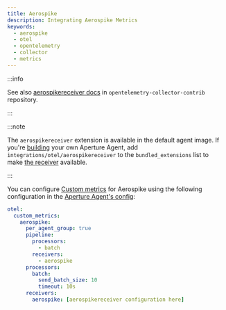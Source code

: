 ```yaml
---
title: Aerospike
description: Integrating Aerospike Metrics
keywords:
  - aerospike
  - otel
  - opentelemetry
  - collector
  - metrics
---
```


:::info

See also [aerospikereceiver docs][receiver] in `opentelemetry-collector-contrib`
repository.

:::

:::note

The `aerospikereceiver` extension is available in the default agent image. If
you're [building][build] your own Aperture Agent, add
`integrations/otel/aerospikereceiver` to the `bundled_extensions` list to make
[the receiver][receiver] available.

:::

You can configure [Custom metrics][custom-metrics] for Aerospike using the
following configuration in the [Aperture Agent's config][agent-config]:

```yaml
otel:
  custom_metrics:
    aerospike:
      per_agent_group: true
      pipeline:
        processors:
          - batch
        receivers:
          - aerospike
      processors:
        batch:
          send_batch_size: 10
          timeout: 10s
      receivers:
        aerospike: [aerospikereceiver configuration here]
```

[build]: /reference/aperturectl/build/agent/agent.md
[receiver]:
  https://github.com/open-telemetry/opentelemetry-collector-contrib/tree/main/receiver/aerospikereceiver
[custom-metrics]: /reference/configuration/agent.md#custom-metrics-config
[agent-config]: /reference/configuration/agent.md#agent-o-t-e-l-config
